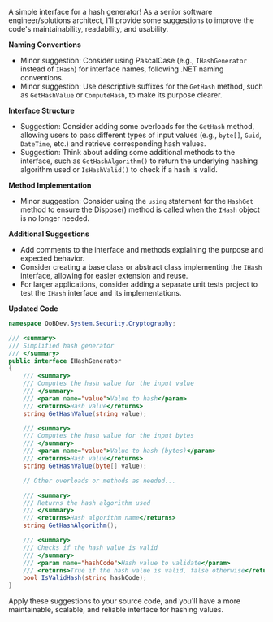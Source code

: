 A simple interface for a hash generator! As a senior software engineer/solutions architect, I'll provide some suggestions to improve the code's maintainability, readability, and usability.

**Naming Conventions**

* Minor suggestion: Consider using PascalCase (e.g., `IHashGenerator` instead of `IHash`) for interface names, following .NET naming conventions.
* Minor suggestion: Use descriptive suffixes for the `GetHash` method, such as `GetHashValue` or `ComputeHash`, to make its purpose clearer.

**Interface Structure**

* Suggestion: Consider adding some overloads for the `GetHash` method, allowing users to pass different types of input values (e.g., `byte[]`, `Guid`, `DateTime`, etc.) and retrieve corresponding hash values.
* Suggestion: Think about adding some additional methods to the interface, such as `GetHashAlgorithm()` to return the underlying hashing algorithm used or `IsHashValid()` to check if a hash is valid.

**Method Implementation**

* Minor suggestion: Consider using the `using` statement for the `HashGet` method to ensure the Dispose() method is called when the `IHash` object is no longer needed.

**Additional Suggestions**

* Add comments to the interface and methods explaining the purpose and expected behavior.
* Consider creating a base class or abstract class implementing the `IHash` interface, allowing for easier extension and reuse.
* For larger applications, consider adding a separate unit tests project to test the `IHash` interface and its implementations.

**Updated Code**

```csharp
namespace OoBDev.System.Security.Cryptography;

/// <summary>
/// Simplified hash generator
/// </summary>
public interface IHashGenerator
{
    /// <summary>
    /// Computes the hash value for the input value
    /// </summary>
    /// <param name="value">Value to hash</param>
    /// <returns>Hash value</returns>
    string GetHashValue(string value);

    /// <summary>
    /// Computes the hash value for the input bytes
    /// </summary>
    /// <param name="value">Value to hash (bytes)</param>
    /// <returns>Hash value</returns>
    string GetHashValue(byte[] value);

    // Other overloads or methods as needed...

    /// <summary>
    /// Returns the hash algorithm used
    /// </summary>
    /// <returns>Hash algorithm name</returns>
    string GetHashAlgorithm();

    /// <summary>
    /// Checks if the hash value is valid
    /// </summary>
    /// <param name="hashCode">Hash value to validate</param>
    /// <returns>True if the hash value is valid, false otherwise</returns>
    bool IsValidHash(string hashCode);
}
```

Apply these suggestions to your source code, and you'll have a more maintainable, scalable, and reliable interface for hashing values.